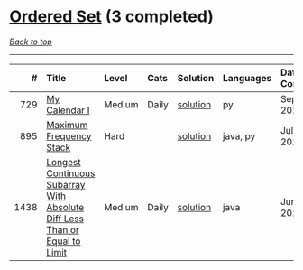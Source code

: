# [Ordered Set](<https://leetcode.com/tag/Ordered-Set/>) (3 completed)

*[Back to top](<../../README.md>)*

------

|    # | Title                                                                                                                                                                                    | Level   | Cats   | Solution                                                                                              | Languages   | Date Complete   |
|-----:|:-----------------------------------------------------------------------------------------------------------------------------------------------------------------------------------------|:--------|:-------|:------------------------------------------------------------------------------------------------------|:------------|:----------------|
|  729 | [My Calendar I](<https://leetcode.com/problems/my-calendar-i>)                                                                                                                           | Medium  | Daily  | [solution](<../_729. My Calendar I.md>)                                                               | py          | Sep 26, 2024    |
|  895 | [Maximum Frequency Stack](<https://leetcode.com/problems/maximum-frequency-stack>)                                                                                                       | Hard    |        | [solution](<../_895. Maximum Frequency Stack.md>)                                                     | java, py    | Jul 11, 2024    |
| 1438 | [Longest Continuous Subarray With Absolute Diff Less Than or Equal to Limit](<https://leetcode.com/problems/longest-continuous-subarray-with-absolute-diff-less-than-or-equal-to-limit>) | Medium  | Daily  | [solution](<../_1438. Longest Continuous Subarray With Absolute Diff Less Than or Equal to Limit.md>) | java        | Jun 24, 2024    |